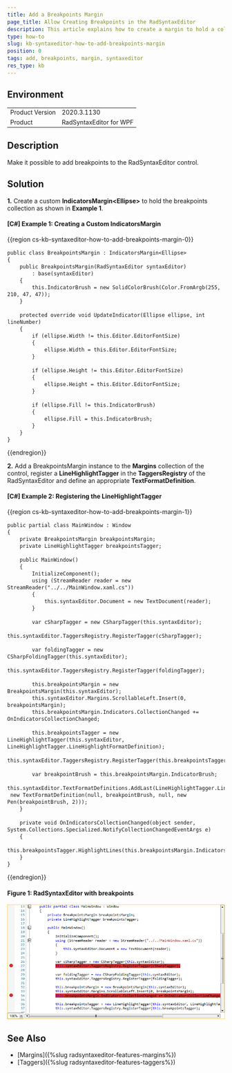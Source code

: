 ```yaml
---
title: Add a Breakpoints Margin
page_title: Allow Creating Breakpoints in the RadSyntaxEditor
description: This article explains how to create a margin to hold a collection of breakpoints to the RadSyntaxEditor.
type: how-to
slug: kb-syntaxeditor-how-to-add-breakpoints-margin
position: 0
tags: add, breakpoints, margin, syntaxeditor
res_type: kb
---
```


## Environment
<table>
    <tbody>
	    <tr>
	    	<td>Product Version</td>
	    	<td>2020.3.1130</td>
	    </tr>
	    <tr>
	    	<td>Product</td>
	    	<td>RadSyntaxEditor for WPF</td>
	    </tr>
    </tbody>
</table>

## Description

Make it possible to add breakpoints to the RadSyntaxEditor control.

## Solution

**1.** Create a custom **IndicatorsMargin&lt;Ellipse&gt;** to hold the breakpoints collection as shown in **Example 1**.

#### __[C#] Example 1: Creating a Custom IndicatorsMargin__
{{region cs-kb-syntaxeditor-how-to-add-breakpoints-margin-0}}

    public class BreakpointsMargin : IndicatorsMargin<Ellipse>
    {
        public BreakpointsMargin(RadSyntaxEditor syntaxEditor)
            : base(syntaxEditor)
        {
            this.IndicatorBrush = new SolidColorBrush(Color.FromArgb(255, 210, 47, 47));
        }

        protected override void UpdateIndicator(Ellipse ellipse, int lineNumber)
        {
            if (ellipse.Width != this.Editor.EditorFontSize)
            {
                ellipse.Width = this.Editor.EditorFontSize;
            }

            if (ellipse.Height != this.Editor.EditorFontSize)
            {
                ellipse.Height = this.Editor.EditorFontSize;
            }

            if (ellipse.Fill != this.IndicatorBrush)
            {
                ellipse.Fill = this.IndicatorBrush;
            }
        }
    }
{{endregion}}

**2.** Add a BreakpointsMargin instance to the **Margins** collection of the control, register a **LineHighlightTagger** in the **TaggersRegistry** of the RadSyntaxEditor and define an appropriate **TextFormatDefinition**.

#### __[C#] Example 2: Registering the LineHighlightTagger__
{{region cs-kb-syntaxeditor-how-to-add-breakpoints-margin-1}}

    public partial class MainWindow : Window
    {
        private BreakpointsMargin breakpointsMargin;
        private LineHighlightTagger breakpointsTagger;

        public MainWindow()
        {
            InitializeComponent(); 
            using (StreamReader reader = new StreamReader("../../MainWindow.xaml.cs"))
            {
                this.syntaxEditor.Document = new TextDocument(reader);
            }

            var cSharpTagger = new CSharpTagger(this.syntaxEditor);
            this.syntaxEditor.TaggersRegistry.RegisterTagger(cSharpTagger);

            var foldingTagger = new CSharpFoldingTagger(this.syntaxEditor);
            this.syntaxEditor.TaggersRegistry.RegisterTagger(foldingTagger);

            this.breakpointsMargin = new BreakpointsMargin(this.syntaxEditor);
            this.syntaxEditor.Margins.ScrollableLeft.Insert(0, breakpointsMargin);
            this.breakpointsMargin.Indicators.CollectionChanged += OnIndicatorsCollectionChanged;

            this.breakpointsTagger = new LineHighlightTagger(this.syntaxEditor, LineHighlightTagger.LineHighlightFormatDefinition);
            this.syntaxEditor.TaggersRegistry.RegisterTagger(this.breakpointsTagger);

            var breakpointBrush = this.breakpointsMargin.IndicatorBrush;
            this.syntaxEditor.TextFormatDefinitions.AddLast(LineHighlightTagger.LineHighlightFormatDefinition,
     new TextFormatDefinition(null, breakpointBrush, null, new Pen(breakpointBrush, 2)));
        }

        private void OnIndicatorsCollectionChanged(object sender, System.Collections.Specialized.NotifyCollectionChangedEventArgs e)
        {
            this.breakpointsTagger.HighlightLines(this.breakpointsMargin.Indicators);
        }
    }
{{endregion}}

#### __Figure 1: RadSyntaxEditor with breakpoints__
![RadSyntaxEditor with breakpoints](images/kb-syntaxeditor-how-to-add-breakpoints-margin.png)

## See Also

* [Margins]({%slug radsyntaxeditor-features-margins%})
* [Taggers]({%slug radsyntaxeditor-features-taggers%})

